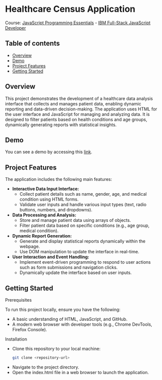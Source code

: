 # Healthcare Census Application

Course: [JavaScript Programming Essentials](https://www.coursera.org/learn/javascript-programming-essentials?specialization=ibm-full-stack-javascript-developer) - [IBM Full-Stack JavaScript Developer](https://www.coursera.org/professional-certificates/ibm-full-stack-javascript-developer)

## Table of contents

- [Overview](#overview)
- [Demo](#demo)
- [Project Features](#project-features)
- [Getting Started](#getting-started)

## Overview
This project demonstrates the development of a healthcare data analysis interface that collects and manages patient data, enabling dynamic reporting and data-driven decision-making. The application uses HTML for the user interface and JavaScript for managing and analyzing data. It is designed to filter patients based on health conditions and age groups, dynamically generating reports with statistical insights.

## Demo 
You can see a demo by accessing this [link](https://marcialeite24.github.io/health_census/).

## Project Features
The application includes the following main features:
  - **Interactive Data Input Interface:**
    - Collect patient details such as name, gender, age, and medical condition using HTML forms.
    - Validate user inputs and handle various input types (text, radio buttons, numbers, and dropdowns).
  - **Data Processing and Analysis:**
    - Store and manage patient data using arrays of objects.
    - Filter patient data based on specific conditions (e.g., age group, medical condition).
  - **Dynamic Report Generation:**
    -  Generate and display statistical reports dynamically within the webpage.
    -  Use DOM manipulation to update the interface in real-time.
  - **User Interaction and Event Handling:**
    - Implement event-driven programming to respond to user actions such as form submissions and navigation clicks.
    - Dynamically update the interface based on user inputs.

## Getting Started
Prerequisites


  To run this project locally, ensure you have the following:
  - A basic understanding of HTML, JavaScript, and GitHub.
  - A modern web browser with developer tools (e.g., Chrome DevTools, Firefox Console).

Installation
  - Clone this repository to your local machine:
    ``` bash
    git clone <repository-url>
    ```
  - Navigate to the project directory.
  - Open the index.html file in a web browser to launch the application.
